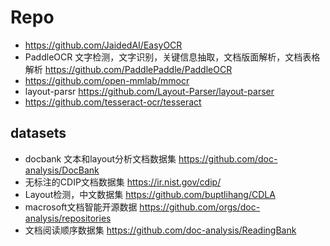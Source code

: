 

# Repo
- https://github.com/JaidedAI/EasyOCR
- PaddleOCR 文字检测，文字识别，关键信息抽取，文档版面解析，文档表格解析 https://github.com/PaddlePaddle/PaddleOCR
- https://github.com/open-mmlab/mmocr
- layout-parsr https://github.com/Layout-Parser/layout-parser
- https://github.com/tesseract-ocr/tesseract
  
## datasets
- docbank 文本和layout分析文档数据集  https://github.com/doc-analysis/DocBank
- 无标注的CDIP文档数据集 https://ir.nist.gov/cdip/
- Layout检测，中文数据集 https://github.com/buptlihang/CDLA 
- macrosoft文档智能开源数据 https://github.com/orgs/doc-analysis/repositories
- 文档阅读顺序数据集 https://github.com/doc-analysis/ReadingBank


